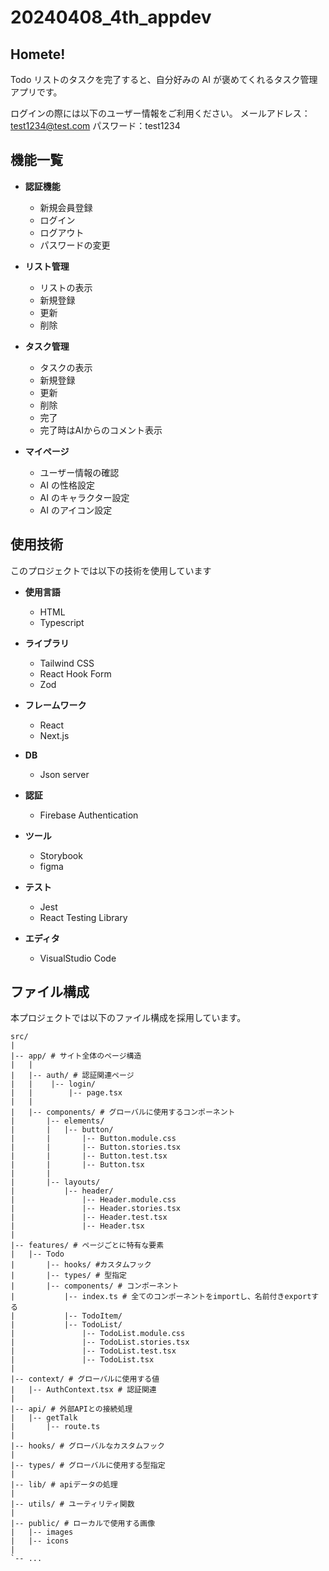 # 20240408_4th_appdev

## Homete!

Todo リストのタスクを完了すると、自分好みの AI が褒めてくれるタスク管理アプリです。

ログインの際には以下のユーザー情報をご利用ください。
メールアドレス：test1234@test.com
パスワード：test1234

## 機能一覧

- **認証機能**

  - 新規会員登録
  - ログイン
  - ログアウト
  - パスワードの変更

- **リスト管理**

  - リストの表示
  - 新規登録
  - 更新
  - 削除

- **タスク管理**

  - タスクの表示
  - 新規登録
  - 更新
  - 削除
  - 完了
  - 完了時はAIからのコメント表示

- **マイページ**

  - ユーザー情報の確認
  - AI の性格設定
  - AI のキャラクター設定
  - AI のアイコン設定

## 使用技術

このプロジェクトでは以下の技術を使用しています

- **使用言語**

  - HTML
  - Typescript

- **ライブラリ**

  - Tailwind CSS
  - React Hook Form
  - Zod

- **フレームワーク**

  - React
  - Next.js

- **DB**

  - Json server

- **認証**

  - Firebase Authentication

- **ツール**

  - Storybook
  - figma

- **テスト**

  - Jest
  - React Testing Library

- **エディタ**

  - VisualStudio Code

## ファイル構成

本プロジェクトでは以下のファイル構成を採用しています。

```plaintext
src/
|
|-- app/ # サイト全体のページ構造
|   |
|   |-- auth/ # 認証関連ページ
|   |    |-- login/
|   |        |-- page.tsx
|   |
|   |-- components/ # グローバルに使用するコンポーネント
|       |-- elements/
|       |   |-- button/
|       |       |-- Button.module.css
|       |       |-- Button.stories.tsx
|       |       |-- Button.test.tsx
|       |       |-- Button.tsx
|       |
|       |-- layouts/
|           |-- header/
|               |-- Header.module.css
|               |-- Header.stories.tsx
|               |-- Header.test.tsx
|               |-- Header.tsx
|
|-- features/ # ページごとに特有な要素
|   |-- Todo
|       |-- hooks/ #カスタムフック
|       |-- types/ # 型指定
|       |-- components/ # コンポーネント
|           |-- index.ts # 全てのコンポーネントをimportし、名前付きexportする
|           |-- TodoItem/
|           |-- TodoList/
|               |-- TodoList.module.css
|               |-- TodoList.stories.tsx
|               |-- TodoList.test.tsx
|               |-- TodoList.tsx
|
|-- context/ # グローバルに使用する値
|   |-- AuthContext.tsx # 認証関連
|
|-- api/ # 外部APIとの接続処理
|   |-- getTalk
|       |-- route.ts
|
|-- hooks/ # グローバルなカスタムフック
|
|-- types/ # グローバルに使用する型指定
|
|-- lib/ # apiデータの処理
|
|-- utils/ # ユーティリティ関数
|
|-- public/ # ローカルで使用する画像
|   |-- images
|   |-- icons
|
`-- ...
```
